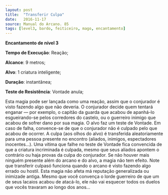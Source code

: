 ```yaml
---
layout: post
title:  "Transferir Culpa"
date:   2016-11-17
source: Manual do Arcano. 85
tags: [level3, bardo, feiticeiro, mago, encantamento]
---
```


**Encantamento de nível 3**

**Tempo de Execução**: Reação;

**Alcance**: 9 metros;

**Alvo**: 1 criatura inteligente;

**Duração**: instantânea;

**Teste de Resistência**: Vontade anula;

Esta magia pode ser lançada como 
uma reação, assim que o conjurador é 
visto fazendo algo que não deveria. O 
conjurador decide quem tentará enganar 
— por exemplo, o capitão da guarda que 
acabou de apanhá-lo esgueirando-se pelos corredores do castelo, ou o guerreiro 
inimigo que acabou de sofrer dano por 
sua magia. O alvo faz um teste de Vontade. Em caso de falha, convence-se de 
que o conjurador não é culpado pelo que 
acabou de ocorrer. A culpa (aos olhos 
do alvo) é transferida aleatoriamente 
para uma pessoa presente no encontro 
(aliados, inimigos, espectadores inocentes...). Uma vítima que falhe no teste de 
Vontade fica convencida de que a criatura incriminada é culpada, mesmo que 
seus aliados apontem o contrário ou haja 
provas da culpa do conjurador. Se não 
houver mais ninguém presente além do 
arcano e do alvo, a magia não tem efeito.
Note que transferir culpasó funciona quando o arcano é visto fazendo algo 
errado ou hostil. Esta magia não afeta 
má reputação generalizada ou inimizade 
antiga. Mesmo que você convença o lorde guerreiro de que um de seus lacaios 
acabou de atacá-lo, ele não vai esquecer 
todos os duelos que vocês travaram ao 
longo dos anos...